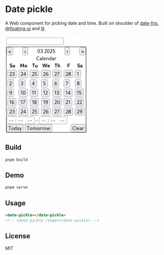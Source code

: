 # Date pickle

A Web component for picking date and time.
Built on shoulder of [date-fns](https://date-fns.org/), [@floating-ui](https://floating-ui.com/) and [lit](https://lit.dev/).

![The bare bone visual of the component](./screenshot.jpg "Date pickle")

## Build

```sh
pnpm build
```

## Demo

```sh
pnpm serve
```

## Usage

```html
<date-pickle></date-pickle>
<!-- <date-pickle range></date-pickle> -->
```

## License

MIT
